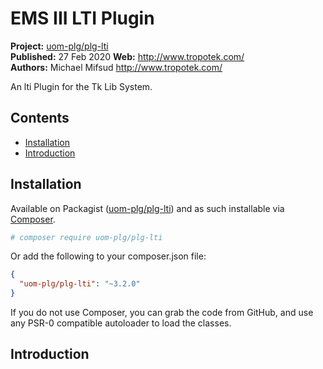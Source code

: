 # EMS III LTI Plugin

__Project:__ [uom-plg/plg-lti](http://packagist.org/packages/uom-plg/plg-lti)  
__Published:__ 27 Feb 2020
__Web:__ <http://www.tropotek.com/>  
__Authors:__ Michael Mifsud <http://www.tropotek.com/>  
  
An lti Plugin for the Tk Lib System.

## Contents

- [Installation](#installation)
- [Introduction](#introduction)


## Installation

Available on Packagist ([uom-plg/plg-lti](http://packagist.org/packages/uom-plg/lti))
and as such installable via [Composer](http://getcomposer.org/).

```bash
# composer require uom-plg/plg-lti
```

Or add the following to your composer.json file:

```json
{
  "uom-plg/plg-lti": "~3.2.0"
}
```

If you do not use Composer, you can grab the code from GitHub, and use any
PSR-0 compatible autoloader to load the classes.

## Introduction


